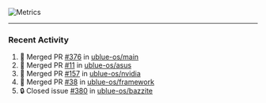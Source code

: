 ![Metrics](https://metrics.lecoq.io/KyleGospo?template=classic&base=header%2C%20activity%2C%20community%2C%20repositories%2C%20metadata&base.indepth=false&base.hireable=false&base.skip=false&config.timezone=America%2FLos_Angeles)

---
### Recent Activity
<!--START_SECTION:activity-->
1. 🎉 Merged PR [#376](https://github.com/ublue-os/main/pull/376) in [ublue-os/main](https://github.com/ublue-os/main)
2. 🎉 Merged PR [#11](https://github.com/ublue-os/asus/pull/11) in [ublue-os/asus](https://github.com/ublue-os/asus)
3. 🎉 Merged PR [#157](https://github.com/ublue-os/nvidia/pull/157) in [ublue-os/nvidia](https://github.com/ublue-os/nvidia)
4. 🎉 Merged PR [#38](https://github.com/ublue-os/framework/pull/38) in [ublue-os/framework](https://github.com/ublue-os/framework)
5. 🔒 Closed issue [#380](https://github.com/ublue-os/bazzite/issues/380) in [ublue-os/bazzite](https://github.com/ublue-os/bazzite)
<!--END_SECTION:activity-->
